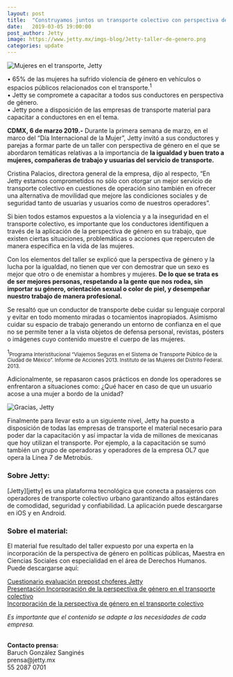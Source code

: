 ```yaml
---
layout: post
title:  "Construyamos juntos un transporte colectivo con perspectiva de género"
date:   2019-03-05 19:00:00
post_author: Jetty
image: https://www.jetty.mx/imgs-blog/Jetty-taller-de-genero.png
categories: update
---
```

![Mujeres en el transporte, Jetty]({{site.baseurl}}/imgs-blog/Jetty-taller-de-genero.png)

• 65% de las mujeres ha sufrido violencia de género en vehículos o espacios públicos relacionados con el transporte.<sup>1</sup><br>
• Jetty se compromete a capacitar a todos sus conductores en perspectiva de género.<br>
• Jetty pone a disposición de las empresas de transporte material para capacitar a conductores en en el tema.

<b>CDMX, 6 de marzo 2019.-</b> Durante la primera semana de marzo, en el marco del “Día Internacional de la Mujer”, Jetty invitó a sus conductores y parejas a formar parte de un taller con perspectiva de género en el que se abordaron temáticas relativas a la importancia de <b>la igualdad y buen trato a mujeres, compañeras de trabajo y usuarias del servicio de transporte.</b>

Cristina Palacios, directora general de la empresa, dijo al respecto, “En Jetty estamos comprometidos no sólo con otorgar un mejor servicio de transporte colectivo en cuestiones de operación sino también en ofrecer una alternativa de movilidad que mejore las condiciones sociales y de seguridad tanto de usuarias y usuarios como de nuestros operadores”.

Si bien todos estamos expuestos a la violencia y a la inseguridad en el transporte colectivo, es importante que los conductores identifiquen a través de la aplicación de la perspectiva de género en su trabajo, que existen ciertas situaciones, problemáticas o acciones que repercuten de manera específica en la vida de las mujeres.

Con los elementos del taller se explicó que la perspectiva de género y la lucha por la igualdad, no tienen que ver con demostrar que un sexo es mejor que otro o de enemistar a hombres y mujeres. <b>De lo que se trata es de ser mejores personas, respetando a la gente que nos rodea, sin importar su género, orientación sexual o color de piel,  y desempeñar nuestro trabajo de manera profesional.</b>

Se resaltó que un conductor de transporte debe cuidar su lenguaje corporal y evitar en todo momento miradas o tocamientos inapropiados. Asimismo cuidar su espacio de trabajo generando un entorno de confianza en el que no se permite tener a la vista objetos de defensa personal, revistas, pósters o imágenes cuyo contenido muestre el cuerpo de las mujeres.

<sup>1</sup><small>Programa Interistitucional “Viajemos Seguras en el Sistema de Transporte Público de la Ciudad de México”. Informe de Acciones 2013. Instituto de las Mujeres del Distrito Federal. 2013.</small>

Adicionalmente, se repasaron casos prácticos en donde los operadores se enfrentaron a situaciones como: ¿Qué hacer en caso de que un usuario acose a una mujer a bordo de la unidad?

![Gracias, Jetty]({{site.baseurl}}/imgs-blog/taller-de-genero.jpg)

Finalmente para llevar esto a un siguiente nivel, Jetty ha puesto a disposición de todas las empresas de transporte el material necesario para poder dar la capacitación y así impactar la vida de millones de mexicanas que hoy utilizan el transporte. Por ejemplo,  a la capacitación se sumó también un grupo de operadoras y operadores de la empresa OL7 que opera la Línea 7 de Metrobús.

<h3>Sobre Jetty:</h3>
[Jetty][jetty] es una plataforma tecnológica que conecta a pasajeros con operadores de transporte colectivo urbano garantizando altos estándares de comodidad, seguridad y confiabilidad. La aplicación puede descargarse en iOS y en Android.

<h3>Sobre el material:</h3>
El material fue resultado del taller expuesto por una experta en la incorporación de la perspectiva de género en políticas públicas, Maestra en Ciencias Sociales con especialidad en el área de Derechos Humanos. Puede descargarse aquí:

[Cuestionario evaluación prepost choferes Jetty][pdf]
<br>
[Presentación Incorporación de la perspectiva de género en el transporte colectivo][ppt]
<br>
[Incorporación de la perspectiva de género en el transporte colectivo][word]

<i>Es importante que el contenido se adapte a las necesidades de cada empresa.</i>

<br>
<b>Contacto prensa:</b><br>
Baruch González Sanginés<br>
prensa@jetty.mx<br>
55 2087 0701





[jetty]:https://www.jetty.mx
[pdf]:/docs/Cuestionario-evaluación-prepost-choferes-Jetty.pdf
[ppt]:/docs/Incorporación-de-la-perspectiva-de-género-en-el-transporte-colectivo.pptx
[word]:/docs/Incorporación-de-la-perspectiva-de-género-en-el-transporte-colectivo.docx